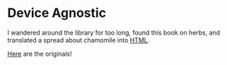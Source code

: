 # Device Agnostic
I wandered around the library for too long, found this book on herbs, and translated a spread about chamomile into [HTML](http://htmlpreview.github.io/?https://github.com/jennlikespie123/book/blob/master/camomile.html).

[Here](https://github.com/jennlikespie123/Device-Agnostic/blob/master/fsdgfgnmbhgf.jpg?raw=true) are the originals!
